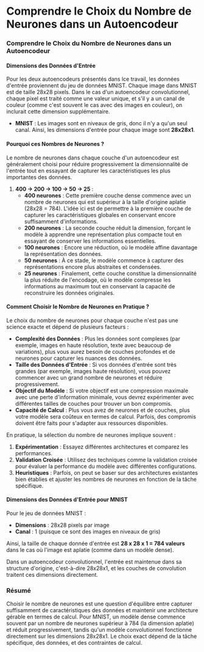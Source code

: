# Comprendre le Choix du Nombre de Neurones dans un Autoencodeur

### Comprendre le Choix du Nombre de Neurones dans un Autoencodeur

#### **Dimensions des Données d'Entrée**

Pour les deux autoencodeurs présentés dans lce travail, les données d'entrée proviennent du jeu de données MNIST. Chaque image dans MNIST est de taille 28x28 pixels. Dans le cas d'un autoencodeur convolutionnel, chaque pixel est traité comme une valeur unique, et s'il y a un canal de couleur (comme c'est souvent le cas avec des images en couleur), on inclurait cette dimension supplémentaire.

- **MNIST** : Les images sont en niveaux de gris, donc il n'y a qu'un seul canal. Ainsi, les dimensions d'entrée pour chaque image sont **28x28x1**.

#### **Pourquoi ces Nombres de Neurones ?**

Le nombre de neurones dans chaque couche d'un autoencodeur est généralement choisi pour réduire progressivement la dimensionnalité de l'entrée tout en essayant de capturer les caractéristiques les plus importantes des données.

1. **400 → 200 → 100 → 50 → 25** :
   - **400 neurones** : Cette première couche dense commence avec un nombre de neurones qui est supérieur à la taille d'origine aplatie (28x28 = 784). L'idée ici est de permettre à la première couche de capturer les caractéristiques globales en conservant encore suffisamment d'informations.
   - **200 neurones** : La seconde couche réduit la dimension, forçant le modèle à apprendre une représentation plus compacte tout en essayant de conserver les informations essentielles.
   - **100 neurones** : Encore une réduction, où le modèle affine davantage la représentation des données.
   - **50 neurones** : À ce stade, le modèle commence à capturer des représentations encore plus abstraites et condensées.
   - **25 neurones** : Finalement, cette couche constitue la dimensionnalité la plus réduite de l'encodage, où le modèle compresse les informations au maximum tout en conservant la capacité de reconstruire les données originales.

#### **Comment Choisir le Nombre de Neurones en Pratique ?**

Le choix du nombre de neurones pour chaque couche n'est pas une science exacte et dépend de plusieurs facteurs :
- **Complexité des Données** : Plus les données sont complexes (par exemple, images en haute résolution, texte avec beaucoup de variations), plus vous aurez besoin de couches profondes et de neurones pour capturer les nuances des données.
- **Taille des Données d'Entrée** : Si vos données d'entrée sont très grandes (par exemple, images haute résolution), vous pouvez commencer avec un grand nombre de neurones et réduire progressivement.
- **Objectif du Modèle** : Si votre objectif est une compression maximale avec une perte d'information minimale, vous devrez expérimenter avec différentes tailles de couches pour trouver un bon compromis.
- **Capacité de Calcul** : Plus vous avez de neurones et de couches, plus votre modèle sera coûteux en termes de calcul. Parfois, des compromis doivent être faits pour s'adapter aux ressources disponibles.

En pratique, la sélection du nombre de neurones implique souvent :
1. **Expérimentation** : Essayez différentes architectures et comparez les performances.
2. **Validation Croisée** : Utilisez des techniques comme la validation croisée pour évaluer la performance du modèle avec différentes configurations.
3. **Heuristiques** : Parfois, on peut se baser sur des architectures existantes bien établies et ajuster les nombres de neurones en fonction de la tâche spécifique.

#### **Dimensions des Données d'Entrée pour MNIST**

Pour le jeu de données MNIST :
- **Dimensions** : 28x28 pixels par image
- **Canal** : 1 (puisque ce sont des images en niveaux de gris)

Ainsi, la taille de chaque donnée d'entrée est **28 x 28 x 1 = 784 valeurs** dans le cas où l'image est aplatie (comme dans un modèle dense).

Dans un autoencodeur convolutionnel, l'entrée est maintenue dans sa structure d'origine, c'est-à-dire 28x28x1, et les couches de convolution traitent ces dimensions directement.

### Résumé

Choisir le nombre de neurones est une question d'équilibre entre capturer suffisamment de caractéristiques des données et maintenir une architecture gérable en termes de calcul. Pour MNIST, un modèle dense commence souvent par un nombre de neurones supérieur à 784 (la dimension aplatie) et réduit progressivement, tandis qu'un modèle convolutionnel fonctionne directement sur les dimensions 28x28x1. Le choix exact dépend de la tâche spécifique, des données, et des contraintes de calcul.

